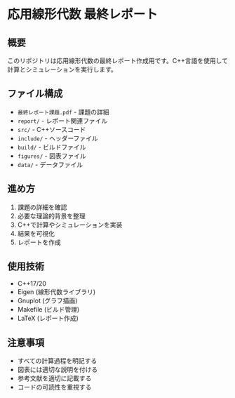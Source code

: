 # 応用線形代数 最終レポート

## 概要
このリポジトリは応用線形代数の最終レポート作成用です。C++言語を使用して計算とシミュレーションを実行します。

## ファイル構成
- `最終レポート課題.pdf` - 課題の詳細
- `report/` - レポート関連ファイル
- `src/` - C++ソースコード
- `include/` - ヘッダーファイル
- `build/` - ビルドファイル
- `figures/` - 図表ファイル
- `data/` - データファイル

## 進め方
1. 課題の詳細を確認
2. 必要な理論的背景を整理
3. C++で計算やシミュレーションを実装
4. 結果を可視化
5. レポートを作成

## 使用技術
- C++17/20
- Eigen (線形代数ライブラリ)
- Gnuplot (グラフ描画)
- Makefile (ビルド管理)
- LaTeX (レポート作成)

## 注意事項
- すべての計算過程を明記する
- 図表には適切な説明を付ける
- 参考文献を適切に記載する
- コードの可読性を重視する
